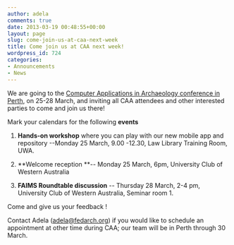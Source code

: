 ```yaml
---
author: adela
comments: true
date: 2013-03-19 00:48:55+00:00
layout: page
slug: come-join-us-at-caa-next-week
title: Come join us at CAA next week!
wordpress_id: 724
categories:
- Announcements
- News
---
```


We are going to the [Computer Applications in Archaeology conference in Perth](http://caa2013.org), on 25-28 March, and inviting all CAA attendees and other interested parties to come and join us there!

Mark your calendars for the following **events**

1) **Hands-on workshop** where you can play with our new mobile app and repository --Monday 25 March, 9.00 -12.30, Law Library Training Room, UWA.

2) **Welcome reception **-- Monday 25 March, 6pm, University Club of Western Australia

3) **FAIMS Roundtable discussion** -- Thursday 28 March, 2-4 pm, University Club of Western Australia, Seminar room 1.

Come and give us your feedback !

Contact Adela (adela@fedarch.org) if you would like to schedule an appointment at other time during CAA; our team will be in Perth through 30 March.
